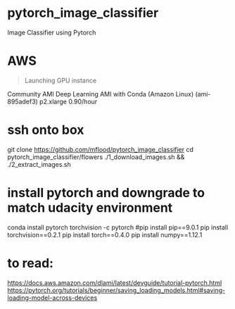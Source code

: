 # pytorch_image_classifier
Image Classifier using Pytorch

# AWS
> Launching GPU instance

Community AMI
Deep Learning AMI with Conda (Amazon Linux) (ami-895adef3)
p2.xlarge  0.90/hour

# ssh onto box
git clone https://github.com/mflood/pytorch_image_classifier
cd pytorch_image_classifier/flowers
./1_download_images.sh && ./2_extract_images.sh

# install pytorch and downgrade to match udacity environment
conda install pytorch torchvision -c pytorch
#pip install pip==9.0.1
pip install torchvision==0.2.1
pip install torch==0.4.0
pip install numpy==1.12.1

# to read:
https://docs.aws.amazon.com/dlami/latest/devguide/tutorial-pytorch.html
https://pytorch.org/tutorials/beginner/saving_loading_models.html#saving-loading-model-across-devices

